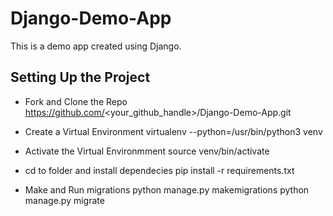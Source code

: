# Django-Demo-App
This is a demo app created using  Django.

## Setting Up the Project

- Fork and Clone the Repo
https://github.com/<your_github_handle>/Django-Demo-App.git

- Create a Virtual Environment
virtualenv --python=/usr/bin/python3 venv

- Activate the Virtual Environmment
source venv/bin/activate

- cd to folder and install dependecies
pip install -r requirements.txt

- Make and Run migrations
python manage.py makemigrations
python manage.py migrate



